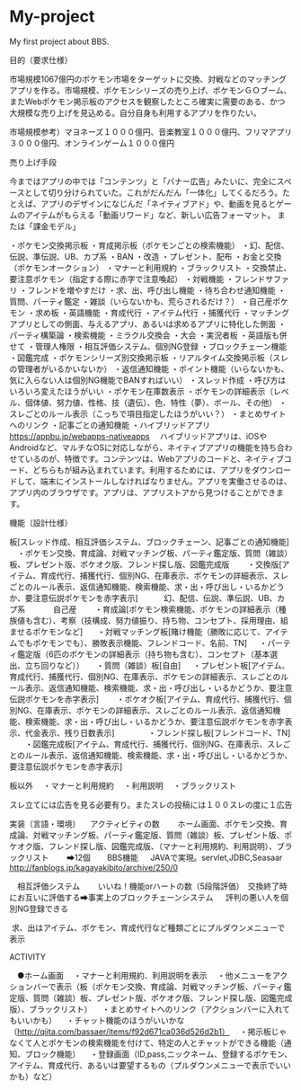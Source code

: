 # My-project
My first project about BBS.



目的（要求仕様）

市場規模1067億円のポケモン市場をターゲットに交換、対戦などのマッチングアプリを作る。市場規模、ポケモンシリーズの売り上げ、ポケモンＧＯブーム、またWebポケモン掲示板のアクセスを観察したところ確実に需要のある、かつ大規模な売り上げを見込める。自分自身も利用するアプリを作りたい。

市場規模参考）マヨネーズ１０００億円、音楽教室１０００億円、フリマアプリ３０００億円、オンラインゲーム１０００億円

売り上げ手段

今まではアプリの中では「コンテンツ」と「バナー広告」みたいに、完全にスペースとして切り分けられていた。これがだんだん「一体化」してくるだろう。たとえば、アプリのデザインになじんだ「ネイティブアド」や、動画を見るとゲームのアイテムがもらえる「動画リワード」など、新しい広告フォーマット。
または「課金モデル」

・ポケモン交換掲示板
・育成掲示板（ポケモンごとの検索機能）
・幻、配信、伝説、準伝説、UB、カプ系
・BAN
・改造
・プレゼント、配布
・お金と交換（ポケモンオークション）
・マナーと利用規約
・ブラックリスト
・交換禁止、要注意ポケモン（指定する際に赤字で注意喚起）
・対戦機能
・フレンドサファリ
・フレンドを増やすだけ
・求、出、呼び出し機能
・待ち合わせ通知機能
・質問、パーティ鑑定
・雑談（いらないかも、荒らされるだけ？）
・自己産ポケモン
・求め板
・英語機能
・育成代行
・アイテム代行
・捕獲代行
・マッチングアプリとしての側面、与えるアプリ、あるいは求めるアプリに特化した側面
・パーティ構築論
・検索機能
・ミラクル交換会
・大会
・実況者板
・英語版も併せて
・管理人権限
・相互評価システム、個別NG登録
・ブロックチェーン機能
・図鑑完成
・ポケモンシリーズ別交換掲示板
・リアルタイム交換掲示板（スレの管理者がいるかいないか）
・返信通知機能
・ポイント機能（いらないかも、気に入らない人は個別NG機能でBANすればいい）
・スレッド作成
・呼び方はいろいろ変えたほうがいい
・ポケモン在庫数表示
・ポケモンの詳細表示（レベル、個体値、努力値、性格、技（遺伝）、色、特性（夢）、ボール、その他）
・スレごとのルール表示（こっちで項目指定したほうがいい？）
・まとめサイトへのリンク
・記事ごとの通知機能
・ハイブリッドアプリ　https://appbu.jp/webapps-nativeapps
　ハイブリッドアプリは、iOSやAndroidなど、マルチなOSに対応しながら、ネイティブアプリの機能を持ち合わせているのが、特徴です。コンテンツは、Webアプリのコードと、ネイティブコード、どちらもが組み込まれています。利用するためには、アプリをダウンロードして、端末にインストールしなければなりません。アプリを実働させるのは、アプリ内のブラウザです。アプリは、アプリストアから見つけることができます。


機能（設計仕様）


板[スレッド作成、相互評価システム、ブロックチェーン、記事ごとの通知機能]
　・ポケモン交換、育成論、対戦マッチング板、パーティ鑑定版、質問（雑談）板、プレゼント版、ポケオク版、フレンド探し版、図鑑完成版
　　・交換版[アイテム、育成代行、捕獲代行、個別NG、在庫表示、ポケモンの詳細表示、スレごとのルール表示、返信通知機能、検索機能、求・出・呼び出し・いるかどうか、要注意伝説ポケモンを赤字表示]
　　　幻、配信、伝説、準伝説、UB、カプ系
  　　　自己産
　　・育成論[ポケモン検索機能、ポケモンの詳細表示（種族値も含む）、考察（技構成、努力値振り、持ち物、コンセプト、採用理由、組ませるポケモンなど]
　  ・対戦マッチング板[賭け機能（勝敗に応じて、アイテムでもポケモンでも）、勝敗表示機能、フレンドコード、名前、TN]
  　・パーティ鑑定版（6匹のポケモンの詳細表示（持ち物も含む）、コンセプト（基本選出、立ち回りなど））
  　・質問（雑談）板[自由]
  　・プレゼント板[アイテム、育成代行、捕獲代行、個別NG、在庫表示、ポケモンの詳細表示、スレごとのルール表示、返信通知機能、検索機能、求・出・呼び出し・いるかどうか、要注意伝説ポケモンを赤字表示]
　　・ポケオク板[アイテム、育成代行、捕獲代行、個別NG、在庫表示、ポケモンの詳細表示、スレごとのルール表示、返信通知機能、検索機能、求・出・呼び出し・いるかどうか、要注意伝説ポケモンを赤字表示、代金表示、残り日数表示]　　
　　・フレンド探し板[フレンドコード、TN]
　　・図鑑完成板[アイテム、育成代行、捕獲代行、個別NG、在庫表示、スレごとのルール表示、返信通知機能、検索機能、求・出・呼び出し・いるかどうか、要注意伝説ポケモンを赤字表示]
  
板以外
　・マナーと利用規約
　・利用説明
　・ブラックリスト

スレ立てには広告を見る必要有り。またスレの投稿には１００スレの度に１広告

実装（言語・環境）
　アクティビティの数
　　ホーム画面、ポケモン交換、育成論、対戦マッチング板、パーティ鑑定版、質問（雑談）板、プレゼント版、ポケオク版、フレンド探し版、図鑑完成版、（マナーと利用規約、利用説明）、ブラックリスト
　　➡12個
  　
  BBS機能
  　JAVAで実現。servlet,JDBC,Seasaar
   http://fanblogs.jp/kagayakibito/archive/250/0

　相互評価システム
　　いいね！機能orハートの数（5段階評価）　交換終了時にお互いに評価する➡事実上のブロックチェーンシステム
  　評判の悪い人を個別NG登録できる
   
  求、出はアイテム、ポケモン、育成代行など種類ごとにプルダウンメニューで表示
  　
   
   
   
ACTIVITY

　●ホーム画面
 　・マナーと利用規約、利用説明を表示
 　・他メニューをアクションバーで表示（板（ポケモン交換、育成論、対戦マッチング板、パーティ鑑定版、質問（雑談）板、プレゼント版、ポケオク版、フレンド探し版、図鑑完成版）、ブラックリスト）
 　・まとめサイトへのリンク（アクションバーに入れてもいいかも）
 　・チャット機能のほうがいいかな（http://qiita.com/bassaer/items/f92d671ca036d526d2b1）
 　・掲示板じゃなくて人とポケモンの検索機能を付けて、特定の人とチャットができる機能（通知、ブロック機能）
 　・登録画面（ID,pass,ニックネーム、登録するポケモン、アイテム、育成代行、あるいは要望するもの（プルダウンメニューで表示でいいかも）など）

